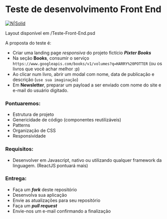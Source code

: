 # Teste de desenvolvimento Front End

[![N|Solid](https://pixter.com.br/wp-content/uploads/2018/06/logo-black.png)](http://pixter.com.br)

Layout disponível em /Teste-Front-End.psd

A proposta do teste é:

- Criar uma landing page _responsiva_ do projeto fictício **_Pixter Books_**
- Na seção **Books**, consumir o serviço `https://www.googleapis.com/books/v1/volumes?q=HARRY%20POTTER` (ou os livros que você achar melhor :p)
- Ao clicar num livro, abrir um modal com nome, data de publicação e descrição (`use sua imaginação`)
- Em **Newsletter**, preparar um payload a ser enviado com nome do site e e-mail do usuário digitado.

### Pontuaremos:

- Estrutura de projeto
- Genericidade de código (componentes reutilizáveis)
- Patterns
- Organização de CSS
- Responsividade

### Requisitos:

- Desenvolver em Javascript, nativo ou utilizando qualquer framework da linguagem. (ReactJS pontuará mais)

### Entrega:

- Faça um _**fork**_ deste repositório
- Desenvolva sua aplicação
- Envie as atualizações para seu repositório
- Faça um _**pull request**_
- Envie-nos um e-mail confirmando a finalização
